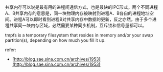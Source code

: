 
共享内存可以说是最有用的进程间通信方式，也是最快的IPC形式。两个不同进程A、B共享内存的意思是，同一块物理内存被映射到进程A、B各自的进程地址空间。进程A可以即时看到进程B对共享内存中数据的更新，反之亦然。由于多个进程共享同一块内存区域，必然需要某种同步机制，互斥锁和信号量都可以。

tmpfs is a temporary filesystem that resides in memory and/or your swap partition(s), depending on how much you fill it up. 

refer:

- [http://blog.sae.sina.com.cn/archives/1953](http://blog.sae.sina.com.cn/archives/1953)
